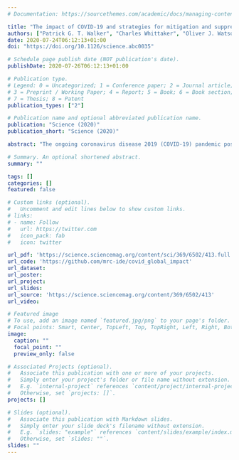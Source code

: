 ```yaml
---
# Documentation: https://sourcethemes.com/academic/docs/managing-content/

title: "The impact of COVID-19 and strategies for mitigation and suppression in low- and middle-income countries"
authors: ["Patrick G. T. Walker", "Charles Whittaker", "Oliver J. Watson", "Swapnil Mishra", "Imperial College COVID-19 Response Team", "Neil M. Ferguson", "Azra C. Ghani"]
date: 2020-07-24T06:12:13+01:00
doi: "https://doi.org/10.1126/science.abc0035"

# Schedule page publish date (NOT publication's date).
publishDate: 2020-07-26T06:12:13+01:00

# Publication type.
# Legend: 0 = Uncategorized; 1 = Conference paper; 2 = Journal article;
# 3 = Preprint / Working Paper; 4 = Report; 5 = Book; 6 = Book section;
# 7 = Thesis; 8 = Patent
publication_types: ["2"]

# Publication name and optional abbreviated publication name.
publication: "Science (2020)"
publication_short: "Science (2020)"

abstract: "The ongoing coronavirus disease 2019 (COVID-19) pandemic poses a severe threat to publichealth worldwide. We combine data on demography, contact patterns, disease severity,and health care capacity and quality to understand its impact and inform strategies for its control.Younger populations in lower-income countries may reduce overall risk, but limited healthsystem capacity coupled with closer intergenerational contact largely negates this benefit.Mitigation strategies that slow but do not interrupt transmission will still lead to COVID-19epidemics rapidly overwhelming health systems,with substantial excess deaths in lower-incomecountries resulting from the poorer health care available. Of countries that have undertakensuppression to date, lower-income countrieshave acted earlier. However, this will need tobe maintained or triggered more frequently in these settings to keep below available healthcapacity, with associated detrimental consequences for the wider health, well-being, andeconomies of these countries."

# Summary. An optional shortened abstract.
summary: ""

tags: []
categories: []
featured: false

# Custom links (optional).
#   Uncomment and edit lines below to show custom links.
# links:
# - name: Follow
#   url: https://twitter.com
#   icon_pack: fab
#   icon: twitter

url_pdf: 'https://science.sciencemag.org/content/sci/369/6502/413.full.pdf'
url_code: 'https://github.com/mrc-ide/covid_global_impact'
url_dataset:
url_poster:
url_project:
url_slides:
url_source: 'https://science.sciencemag.org/content/369/6502/413'
url_video:

# Featured image
# To use, add an image named `featured.jpg/png` to your page's folder. 
# Focal points: Smart, Center, TopLeft, Top, TopRight, Left, Right, BottomLeft, Bottom, BottomRight.
image:
  caption: ""
  focal_point: ""
  preview_only: false

# Associated Projects (optional).
#   Associate this publication with one or more of your projects.
#   Simply enter your project's folder or file name without extension.
#   E.g. `internal-project` references `content/project/internal-project/index.md`.
#   Otherwise, set `projects: []`.
projects: []

# Slides (optional).
#   Associate this publication with Markdown slides.
#   Simply enter your slide deck's filename without extension.
#   E.g. `slides: "example"` references `content/slides/example/index.md`.
#   Otherwise, set `slides: ""`.
slides: ""
---
```

